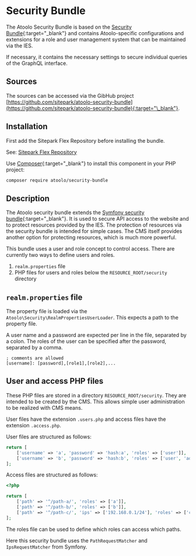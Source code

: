 # Security Bundle

The Atoolo Security Bundle is based on the [Security Bundle](https://symfony.com/components/Security%20Bundle){:target="\_blank"} and contains Atoolo-specific configurations and extensions for a role and user management system that can be maintained via the IES.

If necessary, it contains the necessary settings to secure individual queries of the GraphQL interface.

## Sources

The sources can be accessed via the GibHub project [https://github.com/sitepark/atoolo-security-bundle](https://github.com/sitepark/atoolo-security-bundle){:target="\_blank"}.

## Installation

First add the Sitepark Flex Repository before installing the bundle.

See: [Sitepark Flex Repository](../symfony-flex-integration.md#sitepark-flex-repository)

Use [Composer](https://getcomposer.org/){:target="\_blank"} to install this component in your PHP project:

```sh
composer require atoolo/security-bundle
```

## Description

The Atoolo security bundle extends the [Symfony security bundle](https://symfony.com/components/Security%20Bundle){:target="\_blank"}. It is used to secure API access to the website and to protect resources provided by the IES. The protection of resources via the security bundle is intended for simple cases. The CMS itself provides another option for protecting resources, which is much more powerful.

This bundle uses a user and role concept to control access. There are currently two ways to define users and roles.

1. `realm.properties` file
2. PHP files for users and roles below the `RESOURCE_ROOT/security` directory

## `realm.properties` file

The property file is loaded via the `Atoolo\Security\RealmPropertiesUserLoader`. This expects a path to the property file.

A user name and a password are expected per line in the file, separated by a colon. The roles of the user can be specified after the password, separated by a comma.

```properties
; comments are allowed
[username]: [password],[role1],[role2],...
```

## User and access PHP files

These PHP files are stored in a directory `RESOURCE_ROOT/security`. They are intended to be created by the CMS. This allows simple user administration to be realized with CMS means.

User files have the extension `.users.php` and access files have the extension `.access.php`.

User files are structured as follows:

```php
return [
    ['username' => 'a', 'password' => 'hash:a', 'roles' => ['user']],
    ['username' => 'b', 'password' => 'hash:b', 'roles' => ['user', 'admin']],
];
```

Access files are structured as follows:

```php
<?php

return [
    ['path' => '^/path-a/', 'roles' => ['a']],
    ['path' => '^/path-b/', 'roles' => ['b']],
    ['path' => '^/path-c/', 'ips' => ['192.168.0.1/24'], 'roles' => ['c']]
];
```

The roles file can be used to define which roles can access which paths.

Here this security bundle uses the `PathRequestMatcher` and `IpsRequestMatcher` from Symfony.
